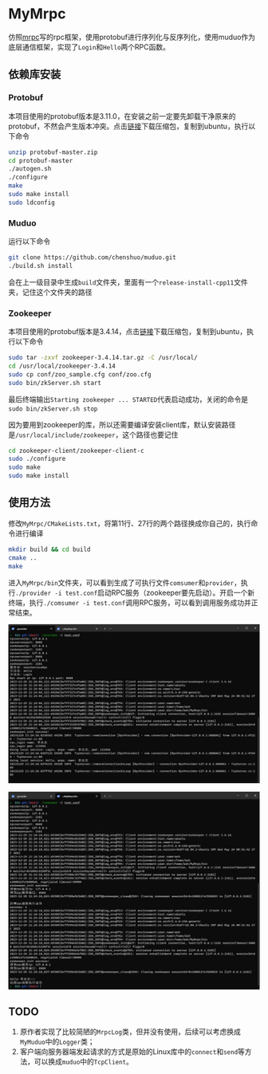 # MyMrpc

仿照[mrpc](https://github.com/stolendance/mrpc)写的rpc框架，使用protobuf进行序列化与反序列化，使用muduo作为底层通信框架，实现了`Login`和`Hello`两个RPC函数。



## 依赖库安装

### Protobuf

本项目使用的protobuf版本是3.11.0，在安装之前一定要先卸载干净原来的protobuf，不然会产生版本冲突。点击[链接](https://pan.baidu.com/s/1IbVEDgnoLkF5vEzIJOnRuA?pwd=5rmm )下载压缩包，复制到ubuntu，执行以下命令

```bash
unzip protobuf-master.zip
cd protobuf-master
./autogen.sh
./configure
make
sudo make install
sudo ldconfig
```

### Muduo

运行以下命令

```bash
git clone https://github.com/chenshuo/muduo.git
./build.sh install
```

会在上一级目录中生成`build`文件夹，里面有一个`release-install-cpp11`文件夹，记住这个文件夹的路径

### Zookeeper

本项目使用的protobuf版本是3.4.14，点击[链接](https://pan.baidu.com/s/1wWggC05DQKDRBCKmX2Q1VQ?pwd=ubi3)下载压缩包，复制到ubuntu，执行以下命令

```bash
sudo tar -zxvf zookeeper-3.4.14.tar.gz -C /usr/local/
cd /usr/local/zookeeper-3.4.14
sudo cp conf/zoo_sample.cfg conf/zoo.cfg
sudo bin/zkServer.sh start
```

最后终端输出`Starting zookeeper ... STARTED`代表启动成功，关闭的命令是`sudo bin/zkServer.sh stop`

因为要用到zookeeper的库，所以还需要编译安装client库，默认安装路径是`/usr/local/include/zookeeper`，这个路径也要记住

```bash
cd zookeeper-client/zookeeper-client-c
sudo ./configure
sudo make
sudo make install
```

## 使用方法

修改`MyMrpc/CMakeLists.txt`，将第11行、27行的两个路径换成你自己的，执行命令进行编译

```bash
mkdir build && cd build
cmake ..
make
```

进入`MyMrpc/bin`文件夹，可以看到生成了可执行文件`comsumer`和`provider`，执行`./provider -i test.conf`启动RPC服务（zookeeper要先启动）。开启一个新终端，执行`./comsumer -i test.conf`调用RPC服务，可以看到调用服务成功并正常结束。

![](https://raw.githubusercontent.com/InitialZJ/MarkdownPhotoes/main/res/provider.jpg)

![](https://raw.githubusercontent.com/InitialZJ/MarkdownPhotoes/main/res/comsumer.jpg)

## TODO

1. 原作者实现了比较简陋的`MrpcLog`类，但并没有使用，后续可以考虑换成`MyMuduo`中的`Logger`类；
2. 客户端向服务器端发起请求的方式是原始的Linux库中的`connect`和`send`等方法，可以换成`muduo`中的`TcpClient`。
